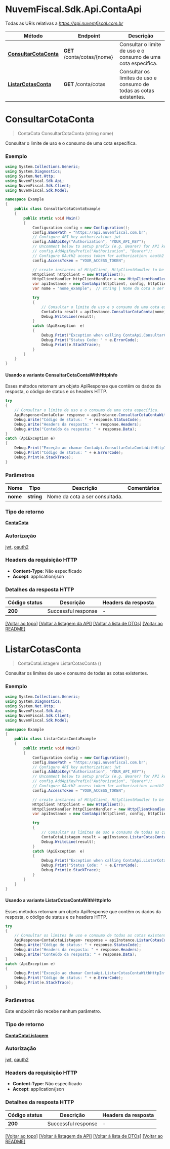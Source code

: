 # NuvemFiscal.Sdk.Api.ContaApi

Todas as URIs relativas a *https://api.nuvemfiscal.com.br*

| Método | Endpoint | Descrição |
|--------|--------------|-------------|
| [**ConsultarCotaConta**](ContaApi.md#consultarcotaconta) | **GET** /conta/cotas/{nome} | Consultar o limite de uso e o consumo de uma cota específica. |
| [**ListarCotasConta**](ContaApi.md#listarcotasconta) | **GET** /conta/cotas | Consultar os limites de uso e consumo de todas as cotas existentes. |

<a name="consultarcotaconta"></a>
# **ConsultarCotaConta**
> ContaCota ConsultarCotaConta (string nome)

Consultar o limite de uso e o consumo de uma cota específica.

### Exemplo
```csharp
using System.Collections.Generic;
using System.Diagnostics;
using System.Net.Http;
using NuvemFiscal.Sdk.Api;
using NuvemFiscal.Sdk.Client;
using NuvemFiscal.Sdk.Model;

namespace Example
{
    public class ConsultarCotaContaExample
    {
        public static void Main()
        {
            Configuration config = new Configuration();
            config.BasePath = "https://api.nuvemfiscal.com.br";
            // Configure API key authorization: jwt
            config.AddApiKey("Authorization", "YOUR_API_KEY");
            // Uncomment below to setup prefix (e.g. Bearer) for API key, if needed
            // config.AddApiKeyPrefix("Authorization", "Bearer");
            // Configure OAuth2 access token for authorization: oauth2
            config.AccessToken = "YOUR_ACCESS_TOKEN";

            // create instances of HttpClient, HttpClientHandler to be reused later with different Api classes
            HttpClient httpClient = new HttpClient();
            HttpClientHandler httpClientHandler = new HttpClientHandler();
            var apiInstance = new ContaApi(httpClient, config, httpClientHandler);
            var nome = "nome_example";  // string | Nome da cota a ser consultada.

            try
            {
                // Consultar o limite de uso e o consumo de uma cota específica.
                ContaCota result = apiInstance.ConsultarCotaConta(nome);
                Debug.WriteLine(result);
            }
            catch (ApiException  e)
            {
                Debug.Print("Exception when calling ContaApi.ConsultarCotaConta: " + e.Message);
                Debug.Print("Status Code: " + e.ErrorCode);
                Debug.Print(e.StackTrace);
            }
        }
    }
}
```

#### Usando a variante ConsultarCotaContaWithHttpInfo
Esses métodos retornam um objeto ApiResponse que contêm os dados da resposta, o código de status e os headers HTTP.

```csharp
try
{
    // Consultar o limite de uso e o consumo de uma cota específica.
    ApiResponse<ContaCota> response = apiInstance.ConsultarCotaContaWithHttpInfo(nome);
    Debug.Write("Código de status: " + response.StatusCode);
    Debug.Write("Headers da resposta: " + response.Headers);
    Debug.Write("Conteúdo da resposta: " + response.Data);
}
catch (ApiException e)
{
    Debug.Print("Exceção ao chamar ContaApi.ConsultarCotaContaWithHttpInfo: " + e.Message);
    Debug.Print("Código de status: " + e.ErrorCode);
    Debug.Print(e.StackTrace);
}
```

### Parâmetros

| Nome | Tipo | Descrição | Comentários |
|------|------|-------------|-------|
| **nome** | **string** | Nome da cota a ser consultada. |  |

### Tipo de retorno

[**ContaCota**](ContaCota.md)

### Autorização

[jwt](../README.md#jwt), [oauth2](../README.md#oauth2)

### Headers da requisição HTTP

 - **Content-Type**: Não especificado
 - **Accept**: application/json


### Detalhes da resposta HTTP
| Código status | Descrição | Headers da resposta |
|-------------|-------------|------------------|
| **200** | Successful response |  -  |

[[Voltar ao topo]](#) [[Voltar à listagem da API]](../README.md#documentation-for-api-endpoints) [[Voltar à lista de DTOs]](../README.md#documentation-for-models) [[Voltar ao README]](../README.md)

<a name="listarcotasconta"></a>
# **ListarCotasConta**
> ContaCotaListagem ListarCotasConta ()

Consultar os limites de uso e consumo de todas as cotas existentes.

### Exemplo
```csharp
using System.Collections.Generic;
using System.Diagnostics;
using System.Net.Http;
using NuvemFiscal.Sdk.Api;
using NuvemFiscal.Sdk.Client;
using NuvemFiscal.Sdk.Model;

namespace Example
{
    public class ListarCotasContaExample
    {
        public static void Main()
        {
            Configuration config = new Configuration();
            config.BasePath = "https://api.nuvemfiscal.com.br";
            // Configure API key authorization: jwt
            config.AddApiKey("Authorization", "YOUR_API_KEY");
            // Uncomment below to setup prefix (e.g. Bearer) for API key, if needed
            // config.AddApiKeyPrefix("Authorization", "Bearer");
            // Configure OAuth2 access token for authorization: oauth2
            config.AccessToken = "YOUR_ACCESS_TOKEN";

            // create instances of HttpClient, HttpClientHandler to be reused later with different Api classes
            HttpClient httpClient = new HttpClient();
            HttpClientHandler httpClientHandler = new HttpClientHandler();
            var apiInstance = new ContaApi(httpClient, config, httpClientHandler);

            try
            {
                // Consultar os limites de uso e consumo de todas as cotas existentes.
                ContaCotaListagem result = apiInstance.ListarCotasConta();
                Debug.WriteLine(result);
            }
            catch (ApiException  e)
            {
                Debug.Print("Exception when calling ContaApi.ListarCotasConta: " + e.Message);
                Debug.Print("Status Code: " + e.ErrorCode);
                Debug.Print(e.StackTrace);
            }
        }
    }
}
```

#### Usando a variante ListarCotasContaWithHttpInfo
Esses métodos retornam um objeto ApiResponse que contêm os dados da resposta, o código de status e os headers HTTP.

```csharp
try
{
    // Consultar os limites de uso e consumo de todas as cotas existentes.
    ApiResponse<ContaCotaListagem> response = apiInstance.ListarCotasContaWithHttpInfo();
    Debug.Write("Código de status: " + response.StatusCode);
    Debug.Write("Headers da resposta: " + response.Headers);
    Debug.Write("Conteúdo da resposta: " + response.Data);
}
catch (ApiException e)
{
    Debug.Print("Exceção ao chamar ContaApi.ListarCotasContaWithHttpInfo: " + e.Message);
    Debug.Print("Código de status: " + e.ErrorCode);
    Debug.Print(e.StackTrace);
}
```

### Parâmetros
Este endpoint não recebe nenhum parâmetro.
### Tipo de retorno

[**ContaCotaListagem**](ContaCotaListagem.md)

### Autorização

[jwt](../README.md#jwt), [oauth2](../README.md#oauth2)

### Headers da requisição HTTP

 - **Content-Type**: Não especificado
 - **Accept**: application/json


### Detalhes da resposta HTTP
| Código status | Descrição | Headers da resposta |
|-------------|-------------|------------------|
| **200** | Successful response |  -  |

[[Voltar ao topo]](#) [[Voltar à listagem da API]](../README.md#documentation-for-api-endpoints) [[Voltar à lista de DTOs]](../README.md#documentation-for-models) [[Voltar ao README]](../README.md)

